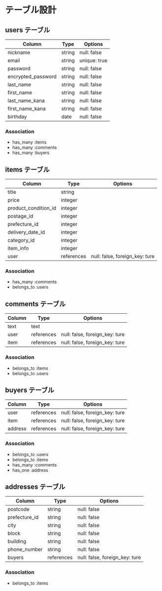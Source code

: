 
# テーブル設計

## users テーブル

| Column                        | Type   | Options      |
| ----------------------------- | ------ | ------------ |
| nickname                      | string | null: false  |
| email                         | string | unique: true |
| password                      | string | null: false  |
| encrypted_password            | string | null: false  |
| last_name                     | string | null: false  |
| first_name                    | string | null: false  |
| last_name_kana                | string | null: false  |
| first_name_kana               | string | null: false  |
| birthday                      | date   | null: false  |


### Association

- has_many :items
- has_many :comments
- has_many :buyers

## items テーブル

| Column                          | Type       | Options                        |
| ------------------------------- | ---------- | ------------------------------ |
| title                           | string     |                                |
| price                           | integer    |                                |
| product_condition_id            | integer    |                                |
| postage_id                      | integer    |                                |
| prefecture_id                   | integer    |                                |
| delivery_date_id                | integer    |                                |
| category_id                     | integer    |                                |
| item_info                       | integer    |                                |
| user                            | references | null: false, foreign_key: ture |

### Association

- has_many :comments
- belongs_to :users

## comments テーブル

| Column                  | Type       | Options                        |
| ----------------------- | ---------- | ------------------------------ |
| text                    | text       |                                |
| user                    | references | null: false, foreign_key: ture |
| item                    | references | null: false, foreign_key: ture |

### Association

- belongs_to :items
- belongs_to :users


## buyers テーブル

| Column             | Type       | Options                        |
| ------------------ | ---------- | ------------------------------ |
| user               | references | null: false, foreign_key: ture |
| item               | references | null: false, foreign_key: ture |
| address            | references | null: false, foreign_key: ture |

### Association

- belongs_to :users
- belongs_to :items
- has_many :comments
- has_one :address

## addresses テーブル

| Column             | Type       | Options                        |
| ------------------ | ---------- | ------------------------------ |
| postcode           | string     | null: false                    |
| prefecture_id      | string     | null: false                    |
| city               | string     | null: false                    |
| block              | string     | null: false                    |
| building           | string     | null: false                    |
| phone_number       | string     | null: false                    |
| buyers             | references | null: false, foreign_key: ture |

### Association

- belongs_to :items
